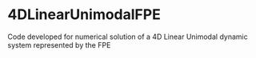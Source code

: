 # 4DLinearUnimodalFPE
Code developed for numerical solution of a 4D Linear Unimodal dynamic system represented by the FPE
